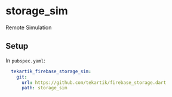 # storage_sim

Remote Simulation 

## Setup

In `pubspec.yaml`:
```yaml
  tekartik_firebase_storage_sim:
    git:
      url: https://github.com/tekartik/firebase_storage.dart
      path: storage_sim
```
